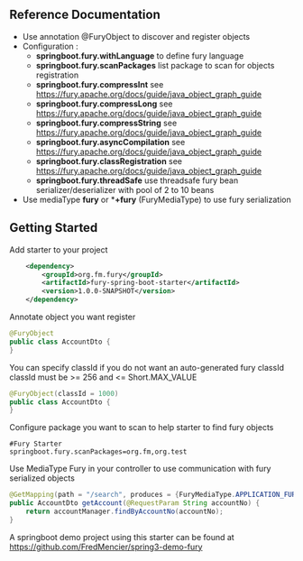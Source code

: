## Reference Documentation
- Use annotation @FuryObject to discover and register objects
- Configuration :
    - **springboot.fury.withLanguage** to define fury language
    - **springboot.fury.scanPackages** list package to scan for objects registration
    - **springboot.fury.compressInt** see https://fury.apache.org/docs/guide/java_object_graph_guide
    - **springboot.fury.compressLong** see https://fury.apache.org/docs/guide/java_object_graph_guide
    - **springboot.fury.compressString** see https://fury.apache.org/docs/guide/java_object_graph_guide
    - **springboot.fury.asyncCompilation** see https://fury.apache.org/docs/guide/java_object_graph_guide
    - **springboot.fury.classRegistration** see https://fury.apache.org/docs/guide/java_object_graph_guide
    - **springboot.fury.threadSafe** use threadsafe fury bean serializer/deserializer with pool of 2 to 10 beans
- Use mediaType **fury** or ***+fury** (FuryMediaType) to use fury serialization

## Getting Started

Add starter to your project
```xml
    <dependency>
        <groupId>org.fm.fury</groupId>
        <artifactId>fury-spring-boot-starter</artifactId>
        <version>1.0.0-SNAPSHOT</version>
    </dependency>
```

Annotate object you want register
```java
@FuryObject
public class AccountDto {
}
```

You can specify classId if you do not want an auto-generated fury classId
classId must be >= 256 and <= Short.MAX_VALUE
```java
@FuryObject(classId = 1000)
public class AccountDto {
}
```

Configure package you want to scan to help starter to find fury objects
```properties
#Fury Starter
springboot.fury.scanPackages=org.fm,org.test
```

Use MediaType Fury in your controller to use communication with fury serialized objects
```java
@GetMapping(path = "/search", produces = {FuryMediaType.APPLICATION_FURY_VALUE})
public AccountDto getAccount(@RequestParam String accountNo) {
    return accountManager.findByAccountNo(accountNo);
}
```

A springboot demo project using this starter can be found at https://github.com/FredMencier/spring3-demo-fury